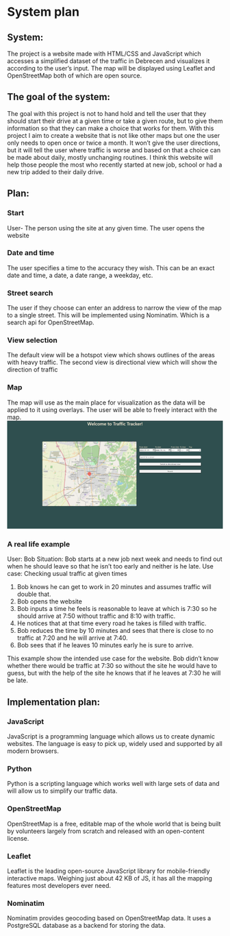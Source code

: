 # System plan

## System:
The project is a website made with HTML/CSS and JavaScript which accesses a simplified dataset of the traffic in Debrecen and visualizes it according to the user’s input. The map will be displayed using Leaflet and OpenStreetMap both of which are open source.

## The goal of the system:
The goal with this project is not to hand hold and tell the user that they should start their drive at a given time or take a given route, but to give them information so that they can make a choice that works for them. 
With this project I aim to create a website that is not like other maps but one the user only needs to open once or twice a month. It won’t give the user directions, but it will tell the user where traffic is worse and based on that a choice can be made about daily, mostly unchanging routines. I think this website will help those people the most who recently started at new job, school or had a new trip added to their daily drive.
## Plan:
### Start
User- The person using the site at any given time.
The user opens the website

### Date and time
The user specifies a time to the accuracy they wish. This can be an exact date and time, a date, a date range,  a weekday, etc.

### Street search
The user if they choose can enter an address to narrow the view of the map to a single street. This will be implemented using Nominatim. Which is a search api for OpenStreetMap.

### View selection
The default view will be a hotspot view which shows outlines of the areas with heavy traffic.
The second view is directional view which will show the direction of traffic

### Map
The map will use as the main place for visualization as the data will be applied to it using overlays. The user will be able to freely interact with the map.
<img src = "traffic.png">


### A real life example
User: Bob
Situation: Bob starts at a new job next week and needs to find out when he should leave so that he isn’t too early and neither is he late.
Use case: Checking usual traffic at given times
1. Bob knows he can get to work in 20 minutes and assumes traffic will double that.
2. Bob opens the website
3. Bob inputs a time he feels is reasonable to leave at which is 7:30 so he should arrive at 7:50 without traffic and 8:10 with traffic.
4. He notices that at that time every road he takes is filled with traffic.
5. Bob reduces the time by 10 minutes and sees that there is close to no traffic at 7:20 and he will arrive at 7:40. 
6. Bob sees that if he leaves 10 minutes early he is sure to arrive. 
 
This example show the intended use case for the website. Bob didn’t know whether there would be traffic at 7:30 so without the site he would have to guess, but with the help of the site he knows that if he leaves at 7:30 he will be late. 

## Implementation plan:
### JavaScript 
JavaScript is a programming language which allows us to create dynamic websites. The language is easy to pick up, widely used and supported by all modern browsers. 

### Python 
Python is a scripting language which works well with large sets of data and will allow us to simplify our traffic data.

### OpenStreetMap
OpenStreetMap is a free, editable map of the whole world that is being built by volunteers largely from scratch and released with an open-content license.

### Leaflet
Leaflet is the leading open-source JavaScript library for mobile-friendly interactive maps. Weighing just about 42 KB of JS, it has all the mapping features most developers ever need. 
### Nominatim
Nominatim provides geocoding based on OpenStreetMap data. It uses a PostgreSQL database as a backend for storing the data.
